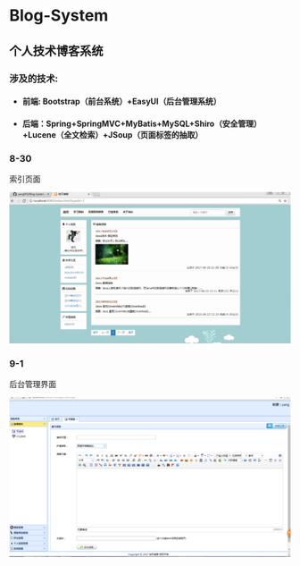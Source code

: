 # Blog-System

## 个人技术博客系统

### 涉及的技术:

- #### 前端: Bootstrap（前台系统）+EasyUI（后台管理系统）

- #### 后端：Spring+SpringMVC+MyBatis+MySQL+Shiro（安全管理）+Lucene（全文检索）+JSoup（页面标签的抽取）



### 8-30

索引页面

![image](images/index.png)





### 9-1

后台管理界面

![image](images/back-end.png)

